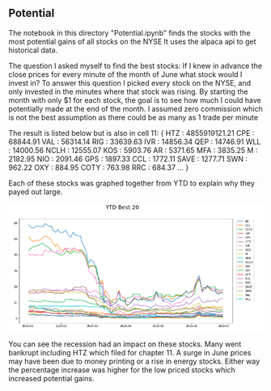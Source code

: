 ## Potential

The notebook in this directory "Potential.ipynb" finds the stocks with the most potential gains of all stocks on the NYSE
It uses the alpaca api to get historical data.

The question I asked myself to find the best stocks:
  If I knew in advance the close prices for every minute of the month of June what stock would I invest in?
To answer this question I picked every stock on the NYSE, and only invested in the minutes where that stock was rising. 
By starting the month with only $1 for each stock, the goal is to see how much I could have potentially made at the end of the month.
I assumed zero commission which is not the best assumption as there could be as many as 1 trade per minute

The result is listed below but is also in cell 11:
{
   HTZ  : 4855919121.21
   CPE  : 68844.91
   VAL  : 56314.14
   RIG  : 33639.63
   IVR  : 14856.34
   QEP  : 14746.91
   WLL  : 14000.56
   NCLH : 12555.07
   KOS  : 5903.76
   AR   : 5371.65
   MFA  : 3835.25
   M    : 2182.95
   NIO  : 2091.46
   GPS  : 1897.33
   CCL  : 1772.11
   SAVE : 1277.71
   SWN  : 962.22
   OXY  : 884.95
   COTY : 763.98
   RRC  : 684.37
    ...
}

Each of these stocks was graphed together from YTD to explain why they payed out large.

![](https://github.com/DevonTomatoSandwich/Trading/blob/main/Potential/img/potential1.png)

You can see the recession had an impact on these stocks. Many went bankrupt including HTZ which filed for chapter 11. 
A surge in June prices may have been due to money printing or a rise in energy stocks. 
Either way the percentage increase was higher for the low priced stocks which increased potential gains.
